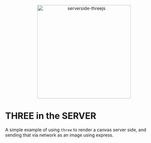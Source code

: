 <p align="center">
  <a href="https://github.com/kenjinp/serverside-threejs" target="_blank" rel="noopener noreferrer">
    <img width="300" src="https://raw.githubusercontent.com/kenjinp/serverside-threejs/master/example.png" alt="serverside-threejs">
  </a>
</p>

# THREE in the SERVER

A simple example of using `three` to render a canvas server side, and sending that via network as an image using express.
